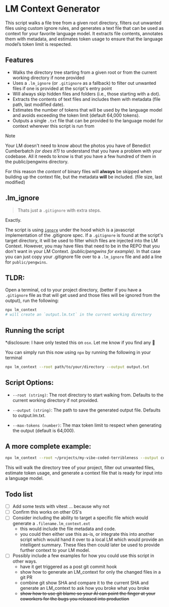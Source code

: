 # LM Context Generator

This script walks a file tree from a given root directory, filters out unwanted files using custom ignore rules, and generates a text file that can be used as context for your favorite language model. It extracts file contents, annotates them with metadata, and estimates token usage to ensure that the language model’s token limit is respected.



## Features
- Walks the directory tree starting from a given root or from the current working directory if none provided
- Uses a `.lm_ignore` (or `.gitignore` as a fallback) to filter out unwanted files if one is provided at the script's entry point
- Will always skip hidden files and folders (i.e., those starting with a dot).
- Extracts the contents of text files and includes them with metadata (file path, last modified date).
- Estimates the number of tokens that will be used by the language model and avoids exceeding the token limit (default 64,000 tokens).
- Outputs a single `.txt` file that can be provided to the language model for context wherever this script is run from

> [!NOTE]
> Your LM doesn't need to know about the photos you have of Benedict Cumberbatch _(or does it?)_ to understand that you have a problem with your codebase.  All it needs to know is that you have a few hundred of them in the public/pengwins directory.
> 
> For this reason the _content_ of binary files will **always** be skipped when building up the context file, but the metadata **will** be included. (file size, last modified)


## .lm_ignore

> Thats just a `.gitignore` with extra steps.

Exactly.

The script is using [`ignore`](https://github.com/kaelzhang/node-ignore) under the hood which is a javascript implementation of the .gitignore spec.  If a `.gitignore` is found at the script's target directory, it will be used to filter which files are injected into the LM Context.  However, you may have files that need to be in the REPO that you don't want in your LM Context. _(public/pengwins for example)_. In that case you can just copy your .gitignore file over to a `.lm_ignore` file and add a line for `public/pengwins`.


## TLDR:
Open a terminal, cd to your project directory, (better if you have a `.gitignore` file as that will get used and those files will be ignored from the output), run the following:

```zsh
npx lm_context
# will create an `output.lm.txt` in the current working directory
```


## Running the script
*disclosure:  I have only tested this on `osx`.  Let me know if you find any 🐞

You can simply run this now using `npx` by running the following in your terminal
```sh
npx lm_context --root path/to/your/directory --output output.txt
```


## Script Options:

- `--root (string)`: The root directory to start walking from. Defaults to the current working directory if not provided.

- `--output (string)`: The path to save the generated output file. Defaults to output.lm.txt.

- `--max-tokens (number)`: The max token limit to respect when generating the output (default is 64,000).



## A more complete example:
```sh
npx lm_context --root ~/projects/my-vibe-coded-terribleness --output context.txt --max-tokens 64000
```
This will walk the directory tree of your project, filter out unwanted files, estimate token usage, and generate a context file that is ready for input into a language model.  



## Todo list
- [ ] Add some tests with vitest ... because why not
- [ ] Confirm this works on other OS's
- [ ] Consider including the ability to target a specific file which would generate a `.filename.lm_context.ext`
    - this would include the file metadata and code.
    - you could then either use this as-is, or integrate this into another script which would hand it over to a local LM which would provide an intelligent summary.  These files then could later be used to provide further context to your LM model.
- [ ] Possibly include a few examples for how you could use this script in other ways.
    - have it get triggered as a post git commit hook
    - show how to generate an LM_context for only the changed files in a git PR
    - combine git show SHA and compare it to the current SHA and generate an LM_context to ask how you broke what you broke
    - ~~show how to use git blame so your AI can point the finger at your coworkers for the bugs you released into production~~